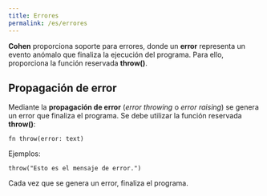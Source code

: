 ```yaml
---
title: Errores
permalink: /es/errores
---
```


**Cohen** proporciona soporte para errores, donde un **error** representa un evento anómalo que finaliza la ejecución del programa.
Para ello, proporciona la función reservada **throw()**.

## Propagación de error

Mediante la **propagación de error** (*error throwing* o *error raising*) se genera un error que finaliza el programa.
Se debe utilizar la función reservada **throw()**:

```
fn throw(error: text)
```

Ejemplos:

```
throw("Esto es el mensaje de error.")
```

Cada vez que se genera un error, finaliza el programa.